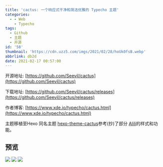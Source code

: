 ```yaml
---
title: 'cactus: 一个响应式干净和简洁优雅的 Typecho 主题'
categories:
  - - Web
    - Typecho
tags:
  - Github
  - 主题
  - 开源
id: '58'
thumbnail: 'https://cdn.uzz5.com/imgs/2021/02/28/hoUk0fsB.webp'
abbrlink: db2d
date: 2021-02-17 00:57:00
---
```



开源地址: [https://github.com/Seevil/cactus](https://github.com/Seevil/cactus) 

下载地址: [https://github.com/Seevil/cactus/releases](https://github.com/Seevil/cactus/releases) 

作者博客: [https://www.xde.io/typecho/cactus.html](https://www.xde.io/typecho/cactus.html) 

主题移植至Hexo 同名主题 [hexo-theme-cactus](https://github.com/probberechts/hexo-theme-cactus)参考(抄)了部分 [Alili](https://alili.tech/)的样式和功能。

## 预览

![](https://cdn.uzz5.com/imgs/2021/02/28/AGe47dZ1.webp) ![](https://cdn.uzz5.com/imgs/2021/02/28/h8QPHVRF.webp) ![](https://cdn.uzz5.com/imgs/2021/02/28/CDpLdmH7.webp)